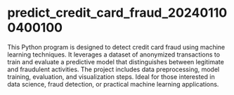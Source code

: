 # predict_credit_card_fraud_202401100400100
This Python program is designed to detect credit card fraud using machine learning techniques. It leverages a dataset of anonymized transactions to train and evaluate a predictive model that distinguishes between legitimate and fraudulent activities. The project includes data preprocessing, model training, evaluation, and visualization steps. Ideal for those interested in data science, fraud detection, or practical machine learning applications.

